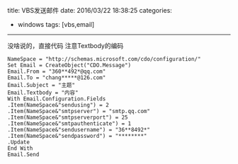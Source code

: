 title: VBS发送邮件
date: 2016/03/22 18:38:25
categories:
- windows
tags: [vbs,email]
---
没啥说的，直接代码 注意Textbody的编码
```
NameSpace = "http://schemas.microsoft.com/cdo/configuration/"
Set Email = CreateObject("CDO.Message")
Email.From = "360**492*@qq.com"
Email.To = "chang*****@126.com"
Email.Subject = "主题"
Email.Textbody = "内容"
With Email.Configuration.Fields
.Item(NameSpace&"sendusing") = 2
.Item(NameSpace&"smtpserver") = "smtp.qq.com"
.Item(NameSpace&"smtpserverport") = 25
.Item(NameSpace&"smtpauthenticate") = 1
.Item(NameSpace&"sendusername") = "36**8492*"
.Item(NameSpace&"sendpassword") = "********"
.Update
End With
Email.Send
```